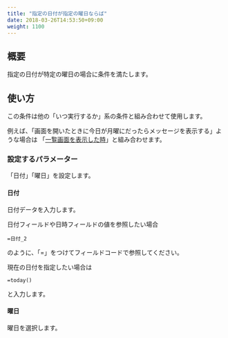 ```yaml
---
title: "指定の日付が指定の曜日ならば"
date: 2018-03-26T14:53:50+09:00
weight: 1100
---
```


## 概要

指定の日付が特定の曜日の場合に条件を満たします。

## 使い方

この条件は他の「いつ実行するか」系の条件と組み合わせて使用します。

例えば、「画面を開いたときに今日が月曜にだったらメッセージを表示する」ような場合は
「[一覧画面を表示した時](../../condition_event/when_record_list_show)」と組み合わせます。

### 設定するパラメーター

「日付」「曜日」を設定します。

#### 日付

日付データを入力します。

日付フィールドや日時フィールドの値を参照したい場合

```
=日付_2
```

のように、「=」をつけてフィールドコードで参照してください。

現在の日付を指定したい場合は

```
=today()
```

と入力します。

#### 曜日

曜日を選択します。


